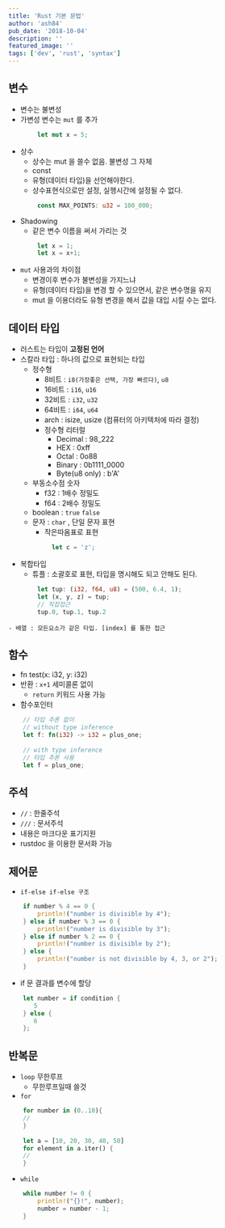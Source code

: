 ```yaml
---
title: 'Rust 기본 문법'
author: 'ash84'
pub_date: '2018-10-04'
description: ''
featured_image: ''
tags: ['dev', 'rust', 'syntax']
---
```


## 변수

- 변수는 불변성
- 가변성 변수는 `mut` 를 추가

```rust
        let mut x = 5;
```

- 상수
    - 상수는 mut 을  쓸수 없음. 불변성 그 자체
    - const
    - 유형(데이터 타입)을 선언해야한다.
    - 상수표현식으로만 설정, 실행시간에 설정될 수 없다.

```rust
        const MAX_POINTS: u32 = 100_000;
```

- Shadowing
    - 같은 변수 이름을 써서 가리는 것

```rust
        let x = 1; 
        let x = x+1; 
```

- `mut` 사용과의 차이점
   - 변경이후 변수가 불변성을 가지느냐
   - 유형(데이터 타입)을 변경 할 수 있으면서, 같은 변수명을 유지
   - mut 을 이용더라도 유형 변경을 해서 값을 대입 시킬 수는 없다.

## 데이터 타입

- 러스트는 타입이 **고정된 언어**
- 스칼라 타입 : 하나의 값으로 표현되는 타입
    - 정수형
        - 8비트 : `i8(가장좋은 선택, 가장 빠르다)`, `u8`
        - 16비트 : `i16`, `u16`
        - 32비트 : `i32`, `u32`
        - 64비트 : `i64`, `u64`
        - arch :  isize, usize (컴퓨터의 아키텍처에 따라 결정)
        - 정수형 리터럴
            - Decimal : 98_222
            - HEX : 0xff
            - Octal : 0o88
            - Binary : 0b1111_0000
            - Byte(u8 only) : b'A'
    - 부동소수점 숫자
        - f32 : 1배수 정밀도
        - f64 : 2배수 정밀도
    - boolean : `true` `false`
    - 문자 : `char` , 단일 문자 표현
        - 작은따옴표로 표현

```rust
            let c = 'z'; 
```

- 복합타입
    - 튜플 : 소괄호로 표현, 타입을 명시해도 되고 안해도 된다.

```rust
        let tup: (i32, f64, u8) = (500, 6.4, 1);
        let (x, y, z) = tup;
        // 직접접근 
        tup.0, tup.1, tup.2
```

    - 배열 : 모든요소가 같은 타입. [index] 를 통한 접근

## 함수

- fn test(x: i32, y: i32)
- 반환 : `x+1` 세미콜론 없이
    - `return` 키워드 사용 가능
- 함수포인터

```rust
    // 타입 추론 없이
    // without type inference
    let f: fn(i32) -> i32 = plus_one;
    
    // with type inference
    // 타입 추론 사용
    let f = plus_one;
```

## 주석

- `//` : 한줄주석
- `///` :  문서주석
- 내용은 마크다운 표기지원
- rustdoc 을 이용한 문서화 가능

## 제어문

- `if-else if-else 구조`

```rust
    if number % 4 == 0 {
        println!("number is divisible by 4");
    } else if number % 3 == 0 {
        println!("number is divisible by 3");
    } else if number % 2 == 0 {
        println!("number is divisible by 2");
    } else {
        println!("number is not divisible by 4, 3, or 2");
    }
```

- if 문 결과를 변수에 할당

```rust
    let number = if condition {
       5
    } else {
       6
    };
```

## 반복문

- `loop` 무한루프
    - 무한루프일때 쓸것
- `for`

```rust
    for number in (0..10){
    //
    }
    
    let a = [10, 20, 30, 40, 50]
    for element in a.iter() {
    //
    }
```

- `while`

```rust
    while number != 0 {
    	println!("{}!", number);
    	number = number - 1;
    }
```
